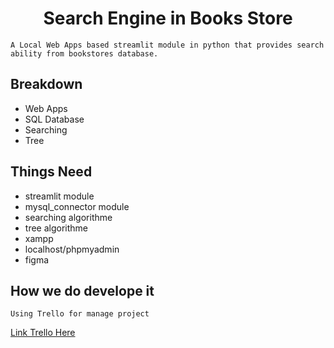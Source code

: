 <h1 align="center">Search Engine in Books Store</h2>

```
A Local Web Apps based streamlit module in python that provides search ability from bookstores database.
```

## Breakdown
- Web Apps
- SQL Database
- Searching
- Tree

## Things Need
- streamlit module
- mysql_connector module
- searching algorithme
- tree algorithme
- xampp
- localhost/phpmyadmin
- figma

## How we do develope it
```
Using Trello for manage project
```
[Link Trello Here](https://trello.com/b/Lj6dqmsU/final-project)
